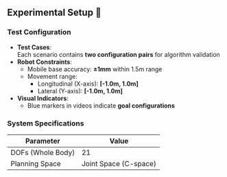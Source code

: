## Experimental Setup 🧪

### Test Configuration
- **Test Cases**:  
  Each scenario contains **two configuration pairs** for algorithm validation
- **Robot Constraints**:
  - Mobile base accuracy: **±1mm** within 1.5m range
  - Movement range:
    - Longitudinal (X-axis): **[-1.0m, 1.0m]**
    - Lateral (Y-axis): **[-1.0m, 1.0m]**
- **Visual Indicators**:
  - Blue markers in videos indicate **goal configurations**

### System Specifications
| Parameter | Value |
|-----------|-------|
| DOFs (Whole Body) | 21 |
| Planning Space | Joint Space (C-space) |

